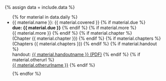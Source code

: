 {% assign data = include.data %}

<ul>
{% for material in data.daily %}
<li style=" margin-bottom: 10px;">{{ material.name }}: {{ material.covered }}
    {% if material.due %}
        <br><b>due: {{ material.due }}</b>
    {% endif %}
    {% if material.more %}
        <br>{{ material.more }}
    {% endif %}
    {% if material.chapter %}
        <br>(Chapter {{ material.chapter }})
    {% endif %}
    {% if material.chapters %}
        <br>(Chapters {{ material.chapters }})
    {% endif %}
    {% if material.handout %}
        <br>handout: <a href="{{ data.home }}/{{ material.handout }}">{{ material.handoutname }} (PDF)</a>
    {% endif %}
    {% if material.otherurl %}
        <br><a href="{{ material.otherurl }}">{{ material.otherurlname }}</a>
    {% endif %}
</li>
{% endfor %}
</ul>
